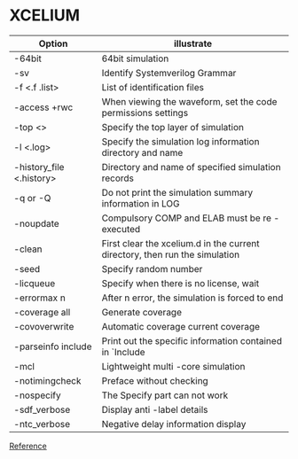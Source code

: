 <h1>XCELIUM</h1>

<table>
    <thead>
        <tr>
            <th>Option</th>
            <th>illustrate</th>
        </tr>
    </thead>
    <tbody>
        <tr>
            <td>-64bit</td>
            <td>64bit simulation</td>
        </tr>
        <tr>
            <td>-sv</td>
            <td>Identify Systemverilog Grammar</td>
        </tr>
        <tr>
            <td>-f &lt;.f .list&gt;</td>
            <td>List of identification files</td>
        </tr>
        <tr>
            <td>-access +rwc</td>
            <td>When viewing the waveform, set the code permissions settings</td>
        </tr>
        <tr>
            <td>-top &lt;&gt;</td>
            <td>Specify the top layer of simulation</td>
        </tr>
        <tr>
            <td>-l &lt;.log&gt;</td>
            <td>Specify the simulation log information directory and name</td>
        </tr>
        <tr>
            <td>-history_file &lt;.history&gt;</td>
            <td>Directory and name of specified simulation records</td>
        </tr>
        <tr>
            <td>-q or -Q</td>
            <td>Do not print the simulation summary information in LOG</td>
        </tr>
        <tr>
            <td>-noupdate</td>
            <td>Compulsory COMP and ELAB must be re -executed</td>
        </tr>
        <tr>
            <td>-clean</td>
            <td>First clear the xcelium.d in the current directory, then run the simulation</td>
        </tr>
        <tr>
            <td>-seed</td>
            <td>Specify random number</td>
        </tr>
        <tr>
            <td>-licqueue</td>
            <td>Specify when there is no license, wait</td>
        </tr>
        <tr>
            <td>-errormax n</td>
            <td>After n error, the simulation is forced to end</td>
        </tr>
        <tr>
            <td>-coverage all</td>
            <td>Generate coverage</td>
        </tr>
        <tr>
            <td>-covoverwrite</td>
            <td>Automatic coverage current coverage</td>
        </tr>
        <tr>
            <td>-parseinfo include</td>
            <td>Print out the specific information contained in `Include</td>
        </tr>
        <tr>
            <td>-mcl</td>
            <td>Lightweight multi -core simulation</td>
        </tr>
        <tr>
            <td>-notimingcheck</td>
            <td>Preface without checking</td>
        </tr>
        <tr>
            <td>-nospecify</td>
            <td>The Specify part can not work</td>
        </tr>
        <tr>
            <td>-sdf_verbose</td>
            <td>Display anti -label details</td>
        </tr>
        <tr>
            <td>-ntc_verbose</td>
            <td>Negative delay information display</td>
        </tr>
    </tbody>
</table>

[Reference](https://programmersought.com/article/228711283583/)